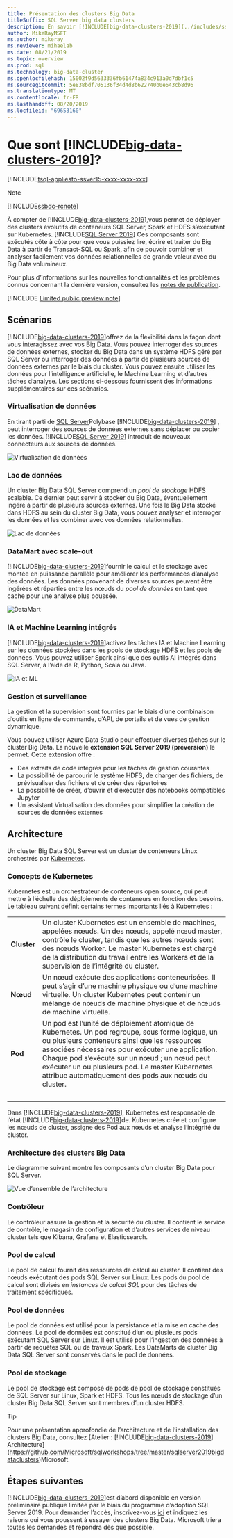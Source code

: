 ```yaml
---
title: Présentation des clusters Big Data
titleSuffix: SQL Server big data clusters
description: En savoir [!INCLUDE[big-data-clusters-2019](../includes/ssbigdataclusters-ver15.md)] plus sur (version préliminaire) qui s’exécute sur Kubernetes et fournissent des options de montée en charge pour les données relationnelles et HDFS.
author: MikeRayMSFT
ms.author: mikeray
ms.reviewer: mihaelab
ms.date: 08/21/2019
ms.topic: overview
ms.prod: sql
ms.technology: big-data-cluster
ms.openlocfilehash: 15002f9d5633336fb61474a834c913a0d7dbf1c5
ms.sourcegitcommit: 5e838bdf705136f34d4d8b622740b0e643cb8d96
ms.translationtype: MT
ms.contentlocale: fr-FR
ms.lasthandoff: 08/20/2019
ms.locfileid: "69653160"
---
```

# <a name="what-are-includebig-data-clusters-2019includesssbigdataclusters-ss-novermd"></a>Que sont [!INCLUDE[big-data-clusters-2019](../includes/ssbigdataclusters-ss-nover.md)]?

[!INCLUDE[tsql-appliesto-ssver15-xxxx-xxxx-xxx](../includes/tsql-appliesto-ssver15-xxxx-xxxx-xxx.md)]

>[!NOTE]
>[!INCLUDE[ssbdc-rcnote](../includes/ssbigdataclusters-ver15-rcnote.md)]

À compter de [!INCLUDE[big-data-clusters-2019](../includes/ssbigdataclusters-ss-nover.md)],vous permet de déployer des clusters évolutifs de conteneurs SQL Server, Spark et HDFS s’exécutant sur Kubernetes. [!INCLUDE[SQL Server 2019](../includes/sssqlv15-md.md)] Ces composants sont exécutés côte à côte pour que vous puissiez lire, écrire et traiter du Big Data à partir de Transact-SQL ou Spark, afin de pouvoir combiner et analyser facilement vos données relationnelles de grande valeur avec du Big Data volumineux.

Pour plus d’informations sur les nouvelles fonctionnalités et les problèmes connus concernant la dernière version, consultez les [notes de publication](release-notes-big-data-cluster.md).

[!INCLUDE [Limited public preview note](../includes/big-data-cluster-preview-note.md)]

## <a name="scenarios"></a>Scénarios

[!INCLUDE[big-data-clusters-2019](../includes/ssbigdataclusters-ss-nover.md)]offrez de la flexibilité dans la façon dont vous interagissez avec vos Big Data. Vous pouvez interroger des sources de données externes, stocker du Big Data dans un système HDFS géré par SQL Server ou interroger des données à partir de plusieurs sources de données externes par le biais du cluster. Vous pouvez ensuite utiliser les données pour l’intelligence artificielle, le Machine Learning et d’autres tâches d’analyse. Les sections ci-dessous fournissent des informations supplémentaires sur ces scénarios.

### <a name="data-virtualization"></a>Virtualisation de données

En tirant parti de [SQL Server](../relational-databases/polybase/polybase-guide.md)Polybase [!INCLUDE[big-data-clusters-2019](../includes/ssbigdataclusters-ss-nover.md)] , peut interroger des sources de données externes sans déplacer ou copier les données. [!INCLUDE[SQL Server 2019](../includes/sssqlv15-md.md)] introduit de nouveaux connecteurs aux sources de données.

![Virtualisation de données](media/big-data-cluster-overview/data-virtualization.png)

### <a name="data-lake"></a>Lac de données

Un cluster Big Data SQL Server comprend un *pool de stockage* HDFS scalable. Ce dernier peut servir à stocker du Big Data, éventuellement ingéré à partir de plusieurs sources externes. Une fois le Big Data stocké dans HDFS au sein du cluster Big Data, vous pouvez analyser et interroger les données et les combiner avec vos données relationnelles.

![Lac de données](media/big-data-cluster-overview/data-lake.png)

### <a name="scale-out-data-mart"></a>DataMart avec scale-out

[!INCLUDE[big-data-clusters-2019](../includes/ssbigdataclusters-ss-nover.md)]fournir le calcul et le stockage avec montée en puissance parallèle pour améliorer les performances d’analyse des données. Les données provenant de diverses sources peuvent être ingérées et réparties entre les nœuds du *pool de données* en tant que cache pour une analyse plus poussée.

![DataMart](media/big-data-cluster-overview/data-mart.png)

### <a name="integrated-ai-and-machine-learning"></a>IA et Machine Learning intégrés

[!INCLUDE[big-data-clusters-2019](../includes/ssbigdataclusters-ss-nover.md)]activez les tâches IA et Machine Learning sur les données stockées dans les pools de stockage HDFS et les pools de données. Vous pouvez utiliser Spark ainsi que des outils AI intégrés dans SQL Server, à l’aide de R, Python, Scala ou Java.

![IA et ML](media/big-data-cluster-overview/ai-ml-spark.png)

### <a name="management-and-monitoring"></a>Gestion et surveillance

La gestion et la supervision sont fournies par le biais d’une combinaison d’outils en ligne de commande, d’API, de portails et de vues de gestion dynamique.

Vous pouvez utiliser Azure Data Studio pour effectuer diverses tâches sur le cluster Big Data. La nouvelle **extension SQL Server 2019 (préversion)** le permet. Cette extension offre :

- Des extraits de code intégrés pour les tâches de gestion courantes
- La possibilité de parcourir le système HDFS, de charger des fichiers, de prévisualiser des fichiers et de créer des répertoires
- La possibilité de créer, d’ouvrir et d’exécuter des notebooks compatibles Jupyter
- Un assistant Virtualisation des données pour simplifier la création de sources de données externes

## <a id="architecture"></a> Architecture

Un cluster Big Data SQL Server est un cluster de conteneurs Linux orchestrés par [Kubernetes](https://kubernetes.io/docs/concepts/).

### <a name="kubernetes-concepts"></a>Concepts de Kubernetes

Kubernetes est un orchestrateur de conteneurs open source, qui peut mettre à l’échelle des déploiements de conteneurs en fonction des besoins. Le tableau suivant définit certains termes importants liés à Kubernetes :

|||
|:--|:--|
| **Cluster** | Un cluster Kubernetes est un ensemble de machines, appelées nœuds. Un des nœuds, appelé nœud master, contrôle le cluster, tandis que les autres nœuds sont des nœuds Worker. Le master Kubernetes est chargé de la distribution du travail entre les Workers et de la supervision de l’intégrité du cluster. |
| **Nœud** | Un nœud exécute des applications conteneurisées. Il peut s’agir d’une machine physique ou d’une machine virtuelle. Un cluster Kubernetes peut contenir un mélange de nœuds de machine physique et de nœuds de machine virtuelle. |
| **Pod** | Un pod est l’unité de déploiement atomique de Kubernetes. Un pod regroupe, sous forme logique, un ou plusieurs conteneurs ainsi que les ressources associées nécessaires pour exécuter une application. Chaque pod s’exécute sur un nœud ; un nœud peut exécuter un ou plusieurs pod. Le master Kubernetes attribue automatiquement des pods aux nœuds du cluster. |
| &nbsp; ||

Dans [!INCLUDE[big-data-clusters-2019](../includes/ssbigdataclusters-ss-nover.md)], Kubernetes est responsable de l’état [!INCLUDE[big-data-clusters-2019](../includes/ssbigdataclusters-ss-nover.md)]de. Kubernetes crée et configure les nœuds de cluster, assigne des Pod aux nœuds et analyse l’intégrité du cluster.

### <a name="big-data-clusters-architecture"></a>Architecture des clusters Big Data

Le diagramme suivant montre les composants d’un cluster Big Data pour SQL Server.

![Vue d’ensemble de l’architecture](media/big-data-cluster-overview/architecture-diagram-overview.png)

### <a id="controlplane"></a> Contrôleur

Le contrôleur assure la gestion et la sécurité du cluster. Il contient le service de contrôle, le magasin de configuration et d’autres services de niveau cluster tels que Kibana, Grafana et Elasticsearch.

### <a id="computeplane"></a> Pool de calcul

Le pool de calcul fournit des ressources de calcul au cluster. Il contient des nœuds exécutant des pods SQL Server sur Linux. Les pods du pool de calcul sont divisés en *instances de calcul SQL* pour des tâches de traitement spécifiques. 

### <a id="dataplane"></a> Pool de données

Le pool de données est utilisé pour la persistance et la mise en cache des données. Le pool de données est constitué d’un ou plusieurs pods exécutant SQL Server sur Linux. Il est utilisé pour l’ingestion des données à partir de requêtes SQL ou de travaux Spark. Les DataMarts de cluster Big Data SQL Server sont conservés dans le pool de données. 

### <a name="storage-pool"></a>Pool de stockage

Le pool de stockage est composé de pods de pool de stockage constitués de SQL Server sur Linux, Spark et HDFS. Tous les nœuds de stockage d’un cluster Big Data SQL Server sont membres d’un cluster HDFS.

> [!TIP]
> Pour une présentation approfondie de l’architecture et de l’installation des clusters Big Data, consultez [Atelier : [!INCLUDE[big-data-clusters-2019](../includes/ssbigdataclusters-ss-nover.md)] Architecture](https://github.com/Microsoft/sqlworkshops/tree/master/sqlserver2019bigdataclusters)Microsoft.

## <a name="next-steps"></a>Étapes suivantes

[!INCLUDE[big-data-clusters-2019](../includes/ssbigdataclusters-ss-nover.md)]est d’abord disponible en version préliminaire publique limitée par le biais du programme d’adoption SQL Server 2019. Pour demander l’accès, inscrivez-vous [ici](https://aka.ms/eapsignup) et indiquez les raisons qui vous poussent à essayer des clusters Big Data. Microsoft triera toutes les demandes et répondra dès que possible.
